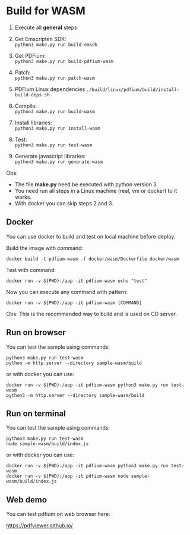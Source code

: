 # Build for WASM

1. Execute all **general** steps

2. Get Emscripten SDK:  
```python3 make.py run build-emsdk```  

3. Get PDFium:  
```python3 make.py run build-pdfium-wasm```  

4. Patch:  
```python3 make.py run patch-wasm```  

5. PDFium Linux dependencies
```./build/linux/pdfium/build/install-build-deps.sh```

6. Compile:  
```python3 make.py run build-wasm```  
  
7. Install libraries:  
```python3 make.py run install-wasm```  

8. Test:  
```python3 make.py run test-wasm```  
  
9. Generate javascript libraries:  
```python3 make.py run generate-wasm```  

Obs:
- The file **make.py** need be executed with python version 3.  
- You need run all steps in a Linux machine (real, vm or docker) to it works.
- With docker you can skip steps 2 and 3.


## Docker

You can use docker to build and test on local machine before deploy.

Build the image with command:

```docker build -t pdfium-wasm -f docker/wasm/Dockerfile docker/wasm```

Test with command:

```docker run -v ${PWD}:/app -it pdfium-wasm echo "test"```

Now you can execute any command with pattern:

```docker run -v ${PWD}:/app -it pdfium-wasm [COMMAND]```

Obs: This is the recommended way to build and is used on CD server.

## Run on browser

You can test the sample using commands:

```
python3 make.py run test-wasm
python -m http.server --directory sample-wasm/build
```

or with docker you can use:

```
docker run -v ${PWD}:/app -it pdfium-wasm python3 make.py run test-wasm
python3 -m http.server --directory sample-wasm/build
```

## Run on terminal

You can test the sample using commands:

```
python3 make.py run test-wasm
node sample-wasm/build/index.js
```

or with docker you can use:

```
docker run -v ${PWD}:/app -it pdfium-wasm python3 make.py run test-wasm
docker run -v ${PWD}:/app -it pdfium-wasm node sample-wasm/build/index.js
```

## Web demo

You can test pdfium on web browser here:

https://pdfviewer.github.io/
